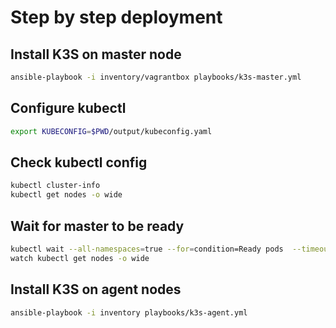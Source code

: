 
# Step by step deployment

## Install K3S on master node

```bash
ansible-playbook -i inventory/vagrantbox playbooks/k3s-master.yml
```

## Configure kubectl

```bash
export KUBECONFIG=$PWD/output/kubeconfig.yaml
```

## Check kubectl config

```bash
kubectl cluster-info
kubectl get nodes -o wide
```

## Wait for master to be ready

```bash
kubectl wait --all-namespaces=true --for=condition=Ready pods  --timeout=60s --all
watch kubectl get nodes -o wide
```

## Install K3S on agent nodes

```bash
ansible-playbook -i inventory playbooks/k3s-agent.yml
```

